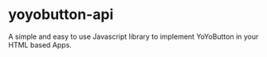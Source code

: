 yoyobutton-api
==============

A simple and easy to use Javascript library to implement YoYoButton in  your HTML based Apps.
